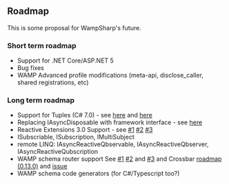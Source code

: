 ## Roadmap

This is some proposal for WampSharp's future.

### Short term roadmap
* Support for .NET Core/ASP.NET 5
* Bug fixes
* WAMP Advanced profile modifications (meta-api, disclose_caller, shared registrations, etc)

### Long term roadmap
* Support for Tuples (C# 7.0) - see [here](https://github.com/dotnet/roslyn/issues/347) and [here](https://github.com/dotnet/roslyn/issues/3913)
* Replacing IAsyncDisposable with framework interface - see [here](https://github.com/dotnet/roslyn/issues/114)
* Reactive Extensions 3.0 Support - see [#1](https://vimeo.com/132192255) [#2](http://www.infoq.com/presentations/reactive-cloud-scale) [#3](http://www.infoq.com/presentations/cloud-rx) 
 * ISubscriable, ISubscription, IMultiSubject
 * remote LINQ: IAsyncReactiveQbservable, IAsyncReactiveQbserver, IAsyncReactiveQubscription
* WAMP schema router support See [#1](https://groups.google.com/forum/#!searchin/wampws/swagger/wampws/5Z2o25vx9nQ/1CR1LaSmKawJ) [#2](https://groups.google.com/forum/#!msg/wampws/jW_6UZYBhpQ/u8MQ70NMzrYJ) and [#3](https://github.com/tavendo/WAMP/issues/61) and Crossbar [roadmap (0.13.0)](https://github.com/crossbario/crossbar/blob/master/DEVELOPERS.md) and [issue](https://github.com/crossbario/crossbar/issues/301)
* WAMP schema code generators (for C#/Typescript too?)
